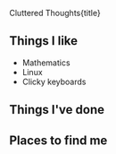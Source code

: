 Cluttered Thoughts{title}


<!-- ---

@toc

--- -->

## Things I like
- Mathematics
- Linux
- Clicky keyboards
## Things I've done

## Places to find me